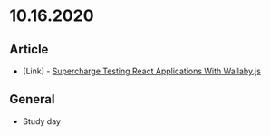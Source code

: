 # 10.16.2020

## Article

- \[Link\] - [Supercharge Testing React Applications With Wallaby.js](https://www.smashingmagazine.com/2020/10/supercharge-testing-react-applications-wallabyjs/)

## General

- Study day
